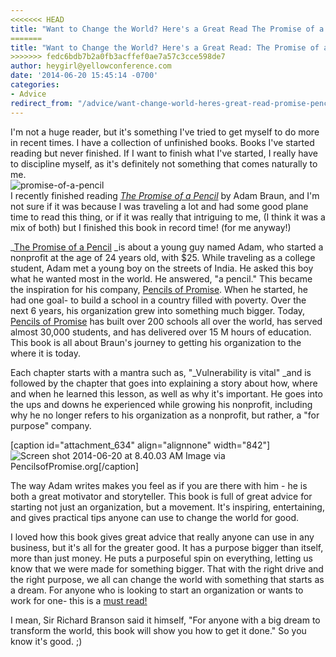 ```yaml
---
<<<<<<< HEAD
title: "Want to Change the World? Here's a Great Read The Promise of a Pencil"
=======
title: "Want to Change the World? Here's a Great Read: The Promise of a Pencil"
>>>>>>> fedc6bdb7b2a0fb3acffef0ae7a57c3cce598de7
author: heygirl@yellowconference.com
date: '2014-06-20 15:45:14 -0700'
categories:
- Advice
redirect_from: "/advice/want-change-world-heres-great-read-promise-pencil/"
---
```


I'm not a huge reader, but it's something I've tried to get myself to do more in recent times. I
have a collection of unfinished books. Books I've started reading but never finished. If I want to
finish what I've started, I really have to discipline myself, as it's definitely not something that
comes naturally to me.\
![promise-of-a-pencil](https://yellow-blog-images.imgix.net/2014/06/promise-of-a-pencil.jpg)\
I recently finished reading
[_The Promise of a Pencil_](http://www.amazon.com/Promise-Pencil-Ordinary-Person-Extraordinary/dp/1476730628/ref=sr_1_1?s=books&ie=UTF8&qid=1403278338&sr=1-1&keywords=promise+of+a+pencil)
by Adam Braun, and I'm not sure if it was because I was traveling a lot and had some good plane time
to read this thing, or if it was really that intriguing to me, (I think it was a mix of both) but I
finished this book in record time! (for me anyway!)

\_[The Promise of a Pencil](http://www.amazon.com/Promise-Pencil-Ordinary-Person-Extraordinary/dp/1476730628/ref=sr_1_1?s=books&ie=UTF8&qid=1403278338&sr=1-1&keywords=promise+of+a+pencil)
_is about a young guy named Adam, who started a nonprofit at the age of 24 years old, with $25\.
While traveling as a college student, Adam met a young boy on the streets of India. He asked this
boy what he wanted most in the world. He answered, "a pencil." This became the inspiration for his
company, [Pencils of Promise](http://pencilsofpromise.org/). When he started, he had one goal- to
build a school in a country filled with poverty. Over the next 6 years, his organization grew into
something much bigger. Today, [Pencils of Promise](http://pencilsofpromise.org/) has built over 200
schools all over the world, has served almost 30,000 students, and has delivered over 15 M hours of
education. This book is all about Braun's journey to getting his organization to the where it is
today.

Each chapter starts with a mantra such as, "_Vulnerability is vital" _and is followed by the chapter
that goes into explaining a story about how, where and when he learned this lesson, as well as why
it's important. He goes into the ups and downs he experienced while growing his nonprofit, including
why he no longer refers to his organization as a nonprofit, but rather, a "for purpose" company.

[caption id="attachment_634" align="alignnone"
width="842"]![Screen shot 2014-06-20 at 8.40.03 AM](https://yellow-blog-images.imgix.net/2014/06/Screen-shot-2014-06-20-at-8.40.03-AM.png)
Image via PencilsofPromise.org[/caption]

The way Adam writes makes you feel as if you are there with him - he is both a great motivator and
storyteller. This book is full of great advice for starting not just an organization, but a
movement. It's inspiring, entertaining, and gives practical tips anyone can use to change the world
for good.

I loved how this book gives great advice that really anyone can use in any business, but it's all
for the greater good. It has a purpose bigger than itself, more than just money. He puts a
purposeful spin on everything, letting us know that we were made for something bigger. That with the
right drive and the right purpose, we all can change the world with something that starts as a
dream. For anyone who is looking to start an organization or wants to work for one- this is a
[must read!](http://www.amazon.com/Promise-Pencil-Ordinary-Person-Extraordinary/dp/1476730628/ref=sr_1_1?s=books&ie=UTF8&qid=1403278338&sr=1-1&keywords=promise+of+a+pencil)

I mean, Sir Richard Branson said it himself, "For anyone with a big dream to transform the world,
this book will show you how to get it done." So you know it's good. ;)
